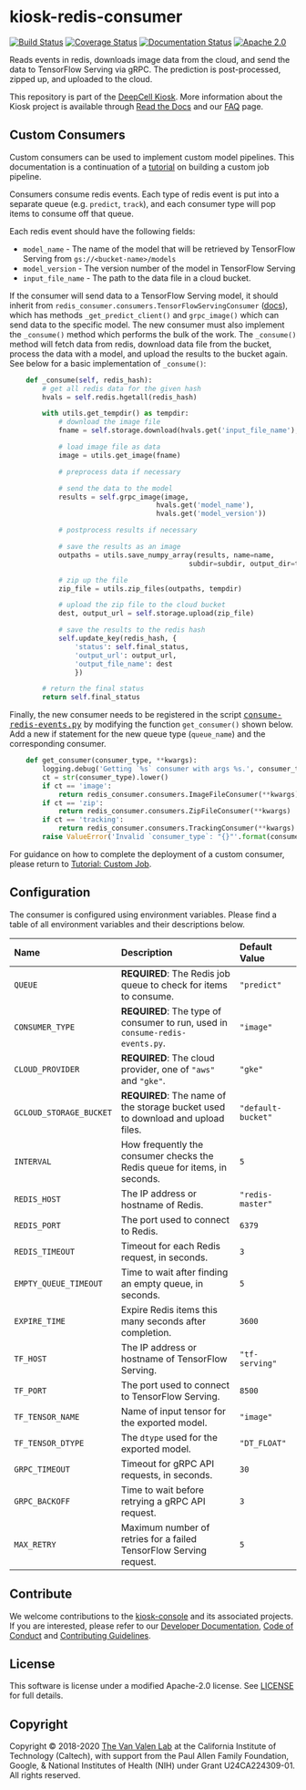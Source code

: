 # kiosk-redis-consumer

[![Build Status](https://travis-ci.org/vanvalenlab/kiosk-redis-consumer.svg?branch=master)](https://travis-ci.org/vanvalenlab/kiosk-redis-consumer)
[![Coverage Status](https://coveralls.io/repos/github/vanvalenlab/kiosk-redis-consumer/badge.svg?branch=master)](https://coveralls.io/github/vanvalenlab/kiosk-redis-consumer?branch=master)
[![Documentation Status](https://readthedocs.org/projects/kiosk-redis-consumer/badge/?version=master)](https://deepcell-kiosk.readthedocs.io/projects/kiosk-redis-consumer/)
[![Apache 2.0](https://img.shields.io/badge/License-Apache%202.0-blue.svg)](/LICENSE)

Reads events in redis, downloads image data from the cloud, and send the data to TensorFlow Serving via gRPC. The prediction is post-processed, zipped up, and uploaded to the cloud.

This repository is part of the [DeepCell Kiosk](https://github.com/vanvalenlab/kiosk-console). More information about the Kiosk project is available through [Read the Docs](https://deepcell-kiosk.readthedocs.io/en/master) and our [FAQ](http://www.deepcell.org/faq) page.

## Custom Consumers

Custom consumers can be used to implement custom model pipelines. This documentation is a continuation of a [tutorial](https://deepcell-kiosk.readthedocs.io/en/master/CUSTOM-JOB.html) on building a custom job pipeline.

Consumers consume redis events. Each type of redis event is put into a separate queue (e.g. `predict`, `track`), and each consumer type will pop items to consume off that queue.

Each redis event should have the following fields:

- `model_name` - The name of the model that will be retrieved by TensorFlow Serving from `gs://<bucket-name>/models`
- `model_version` - The version number of the model in TensorFlow Serving
- `input_file_name` - The path to the data file in a cloud bucket.

If the consumer will send data to a TensorFlow Serving model, it should inherit from `redis_consumer.consumers.TensorFlowServingConsumer` ([docs](https://deepcell-kiosk.readthedocs.io/projects/kiosk-redis-consumer/en/master/redis_consumer.consumers.html)), which has methods `_get_predict_client()` and `grpc_image()` which can send data to the specific model.  The new consumer must also implement the `_consume()` method which performs the bulk of the work. The `_consume()` method will fetch data from redis, download data file from the bucket, process the data with a model, and upload the results to the bucket again. See below for a basic implementation of `_consume()`:

```python
    def _consume(self, redis_hash):
        # get all redis data for the given hash
        hvals = self.redis.hgetall(redis_hash)

        with utils.get_tempdir() as tempdir:
            # download the image file
            fname = self.storage.download(hvals.get('input_file_name'), tempdir)

            # load image file as data
            image = utils.get_image(fname)

            # preprocess data if necessary

            # send the data to the model
            results = self.grpc_image(image,
                                    hvals.get('model_name'),
                                    hvals.get('model_version'))

            # postprocess results if necessary

            # save the results as an image
            outpaths = utils.save_numpy_array(results, name=name,
                                            subdir=subdir, output_dir=tempdir)

            # zip up the file
            zip_file = utils.zip_files(outpaths, tempdir)

            # upload the zip file to the cloud bucket
            dest, output_url = self.storage.upload(zip_file)

            # save the results to the redis hash
            self.update_key(redis_hash, {
                'status': self.final_status,
                'output_url': output_url,
                'output_file_name': dest
                })

        # return the final status
        return self.final_status
```

Finally, the new consumer needs to be registered in the script <tt><a href="https://github.com/vanvalenlab/kiosk-redis-consumer/blob/master/consume-redis-events.py">consume-redis-events.py</a></tt> by modifying the function `get_consumer()` shown below. Add a new if statement for the new queue type (`queue_name`) and the corresponding consumer.

```python
    def get_consumer(consumer_type, **kwargs):
        logging.debug('Getting `%s` consumer with args %s.', consumer_type, kwargs)
        ct = str(consumer_type).lower()
        if ct == 'image':
            return redis_consumer.consumers.ImageFileConsumer(**kwargs)
        if ct == 'zip':
            return redis_consumer.consumers.ZipFileConsumer(**kwargs)
        if ct == 'tracking':
            return redis_consumer.consumers.TrackingConsumer(**kwargs)
        raise ValueError('Invalid `consumer_type`: "{}"'.format(consumer_type))
```

For guidance on how to complete the deployment of a custom consumer, please return to [Tutorial: Custom Job](https://deepcell-kiosk.readthedocs.io/en/master/CUSTOM-JOB.html).

## Configuration

The consumer is configured using environment variables. Please find a table of all environment variables and their descriptions below.

| Name | Description | Default Value |
| :--- | :--- | :--- |
| `QUEUE` | **REQUIRED**: The Redis job queue to check for items to consume. | `"predict"` |
| `CONSUMER_TYPE` | **REQUIRED**: The type of consumer to run, used in `consume-redis-events.py`. | `"image"` |
| `CLOUD_PROVIDER` | **REQUIRED**: The cloud provider, one of `"aws"` and `"gke"`. | `"gke"` |
| `GCLOUD_STORAGE_BUCKET` | **REQUIRED**: The name of the storage bucket used to download and upload files. | `"default-bucket"` |
| `INTERVAL` | How frequently the consumer checks the Redis queue for items, in seconds. | `5` |
| `REDIS_HOST` | The IP address or hostname of Redis. | `"redis-master"` |
| `REDIS_PORT` | The port used to connect to Redis. | `6379` |
| `REDIS_TIMEOUT` | Timeout for each Redis request, in seconds. | `3` |
| `EMPTY_QUEUE_TIMEOUT` | Time to wait after finding an empty queue, in seconds. | `5` |
| `EXPIRE_TIME` | Expire Redis items this many seconds after completion. | `3600` |
| `TF_HOST` | The IP address or hostname of TensorFlow Serving. | `"tf-serving"` |
| `TF_PORT` | The port used to connect to TensorFlow Serving. | `8500` |
| `TF_TENSOR_NAME` | Name of input tensor for the exported model. | `"image"` |
| `TF_TENSOR_DTYPE` | The `dtype` used for the exported model. | `"DT_FLOAT"` |
| `GRPC_TIMEOUT` | Timeout for gRPC API requests, in seconds. | `30` |
| `GRPC_BACKOFF` | Time to wait before retrying a gRPC API request. | `3` |
| `MAX_RETRY` | Maximum number of retries for a failed TensorFlow Serving request. | `5` |

## Contribute

We welcome contributions to the [kiosk-console](https://github.com/vanvalenlab/kiosk-console) and its associated projects. If you are interested, please refer to our [Developer Documentation](https://deepcell-kiosk.readthedocs.io/en/master/DEVELOPER.html), [Code of Conduct](https://github.com/vanvalenlab/kiosk-console/blob/master/CODE_OF_CONDUCT.md) and [Contributing Guidelines](https://github.com/vanvalenlab/kiosk-console/blob/master/CONTRIBUTING.md).

## License

This software is license under a modified Apache-2.0 license. See [LICENSE](/LICENSE) for full  details.

## Copyright

Copyright © 2018-2020 [The Van Valen Lab](http://www.vanvalen.caltech.edu/) at the California Institute of Technology (Caltech), with support from the Paul Allen Family Foundation, Google, & National Institutes of Health (NIH) under Grant U24CA224309-01.
All rights reserved.
